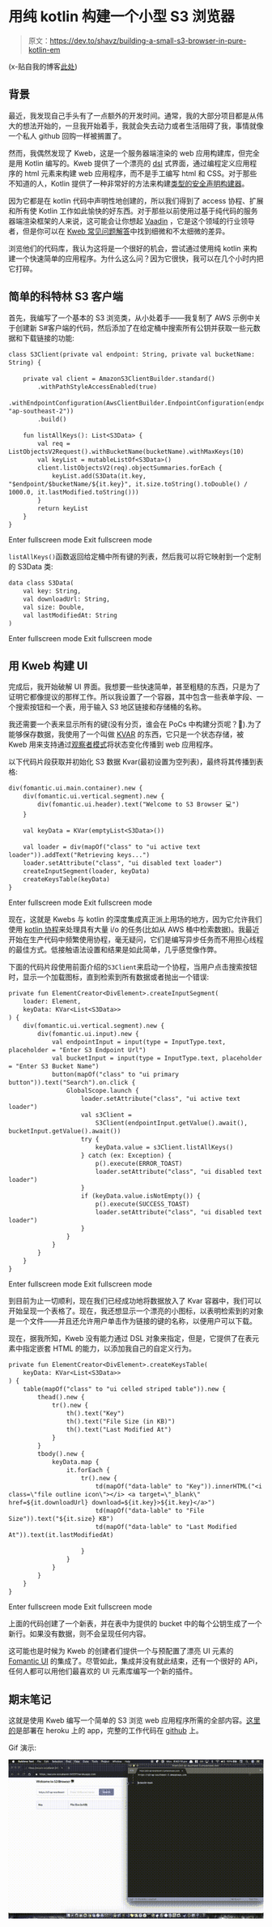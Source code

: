 # 用纯 kotlin 构建一个小型 S3 浏览器

> 原文：<https://dev.to/shavz/building-a-small-s3-browser-in-pure-kotlin-em>

(x-贴自我的博客[此处](https://www.shiveenp.com/2019/07/29/S3-Browser-With-Kweb/))

## 背景

最近，我发现自己手头有了一点额外的开发时间。通常，我的大部分项目都是从伟大的想法开始的，一旦我开始着手，我就会失去动力或者生活阻碍了我，事情就像一个私人 github 回购一样被搁置了。

然而，我偶然发现了 Kweb，这是一个服务器端渲染的 web 应用构建库，但完全是用 Kotlin 编写的。Kweb 提供了一个漂亮的 [dsl](https://en.wikipedia.org/wiki/Domain-specific_language) 式界面，通过编程定义应用程序的 html 元素来构建 web 应用程序，而不是手工编写 html 和 CSS。对于那些不知道的人，Kotlin 提供了一种非常好的方法来构建[类型的安全声明构建器](https://kotlinlang.org/docs/reference/type-safe-builders.html)。

因为它都是在 kotlin 代码中声明性地创建的，所以我们得到了 access 协程、扩展和所有使 Kotlin 工作如此愉快的好东西。对于那些以前使用过基于纯代码的服务器端渲染框架的人来说，这可能会让你想起 [Vaadin](https://vaadin.com/) ，它是这个领域的行业领导者，但是你可以在 [Kweb 常见问题解答](http://docs.kweb.io/en/latest/faq.html)中找到细微和不太细微的差异。

浏览他们的代码库，我认为这将是一个很好的机会，尝试通过使用纯 kotlin 来构建一个快速简单的应用程序。为什么这么问？因为它很快，我可以在几个小时内把它打碎。

## 简单的科特林 S3 客户端

首先，我编写了一个基本的 S3 浏览类，从小处着手——我复制了 AWS 示例中关于创建新 S#客户端的代码，然后添加了在给定桶中搜索所有公钥并获取一些元数据和下载链接的功能:

```
class S3Client(private val endpoint: String, private val bucketName: String) {

    private val client = AmazonS3ClientBuilder.standard()
        .withPathStyleAccessEnabled(true)
        .withEndpointConfiguration(AwsClientBuilder.EndpointConfiguration(endpoint, "ap-southeast-2"))
        .build()

    fun listAllKeys(): List<S3Data> {
        val req = ListObjectsV2Request().withBucketName(bucketName).withMaxKeys(10)
        val keyList = mutableListOf<S3Data>()
        client.listObjectsV2(req).objectSummaries.forEach {
            keyList.add(S3Data(it.key, "$endpoint/$bucketName/${it.key}", it.size.toString().toDouble() / 1000.0, it.lastModified.toString()))
        }
        return keyList
    }
} 
```

Enter fullscreen mode Exit fullscreen mode

`listAllKeys()`函数返回给定桶中所有键的列表，然后我可以将它映射到一个定制的 S3Data 类:

```
data class S3Data(
    val key: String,
    val downloadUrl: String,
    val size: Double,
    val lastModifiedAt: String
) 
```

Enter fullscreen mode Exit fullscreen mode

## 用 Kweb 构建 UI

完成后，我开始破解 UI 界面。我想要一些快速简单，甚至粗糙的东西，只是为了证明它都像提议的那样工作。所以我设置了一个容器，其中包含一些表单字段、一个搜索按钮和一个表，用于输入 S3 地区链接和存储桶的名称。

我还需要一个表来显示所有的键(没有分页，谁会在 PoCs 中构建分页呢？🤠).为了能够保存数据，我使用了一个叫做 [KVAR](https://github.com/kwebio/kweb-core/blob/master/src/main/kotlin/io/kweb/state/KVar.kt) 的东西，它只是一个状态存储，被 Kweb 用来支持通过[观察者模式](https://en.wikipedia.org/wiki/Observer_pattern)将状态变化传播到 web 应用程序。

以下代码片段获取并初始化 S3 数据 Kvar(最初设置为空列表)，最终将其传播到表格:

```
div(fomantic.ui.main.container).new {
    div(fomantic.ui.vertical.segment).new {
        div(fomantic.ui.header).text("Welcome to S3 Browser 💻")
    }

    val keyData = KVar(emptyList<S3Data>())

    val loader = div(mapOf("class" to "ui active text loader")).addText("Retrieving keys...")
    loader.setAttribute("class", "ui disabled text loader")
    createInputSegment(loader, keyData)
    createKeysTable(keyData)
} 
```

Enter fullscreen mode Exit fullscreen mode

现在，这就是 Kwebs 与 kotlin 的深度集成真正派上用场的地方，因为它允许我们使用 [kotlin 协程](https://kotlinlang.org/docs/reference/coroutines-overview.html)来处理具有大量 i/o 的任务(比如从 AWS 桶中检索数据)。我最近开始在生产代码中频繁使用协程，毫无疑问，它们是编写异步任务而不用担心线程的最佳方式。低接触语法设置和结果是如此简单，几乎感觉像作弊。

下面的代码片段使用前面介绍的`S3Client`来启动一个协程，当用户点击搜索按钮时，显示一个加载图标，直到检索到所有数据或者抛出一个错误:

```
private fun ElementCreator<DivElement>.createInputSegment(
    loader: Element,
    keyData: KVar<List<S3Data>>
) {
    div(fomantic.ui.vertical.segment).new {
        div(fomantic.ui.input).new {
            val endpointInput = input(type = InputType.text, placeholder = "Enter S3 Endpoint Url")
            val bucketInput = input(type = InputType.text, placeholder = "Enter S3 Bucket Name")
            button(mapOf("class" to "ui primary button")).text("Search").on.click {
                GlobalScope.launch {
                    loader.setAttribute("class", "ui active text loader")
                    val s3Client =
                        S3Client(endpointInput.getValue().await(), bucketInput.getValue().await())
                    try {
                        keyData.value = s3Client.listAllKeys()
                    } catch (ex: Exception) {
                        p().execute(ERROR_TOAST)
                        loader.setAttribute("class", "ui disabled text loader")
                    }
                    if (keyData.value.isNotEmpty()) {
                        p().execute(SUCCESS_TOAST)
                        loader.setAttribute("class", "ui disabled text loader")
                    }
                }
            }
        }
    }
} 
```

Enter fullscreen mode Exit fullscreen mode

到目前为止一切顺利，现在我们已经成功地将数据放入了 Kvar 容器中，我们可以开始呈现一个表格了。现在，我还想显示一个漂亮的小图标，以表明检索到的对象是一个文件——并且还允许用户单击作为链接的键的名称，以便用户可以下载。

现在，据我所知，Kweb 没有能力通过 DSL 对象来指定，但是，它提供了在表元素中指定嵌套 HTML 的能力，以添加我自己的自定义行为。

```
private fun ElementCreator<DivElement>.createKeysTable(
    keyData: KVar<List<S3Data>>
) {
    table(mapOf("class" to "ui celled striped table")).new {
        thead().new {
            tr().new {
                th().text("Key")
                th().text("File Size (in KB)")
                th().text("Last Modified At")
            }
        }
        tbody().new {
            keyData.map {
                it.forEach {
                    tr().new {
                        td(mapOf("data-lable" to "Key")).innerHTML("<i class=\"file outline icon\"></i> <a target=\"_blank\" href=${it.downloadUrl} download=${it.key}>${it.key}</a>")
                        td(mapOf("data-lable" to "File Size")).text("${it.size} KB")
                        td(mapOf("data-lable" to "Last Modified At")).text(it.lastModifiedAt)

                    }
                }
            }
        }
    }
} 
```

Enter fullscreen mode Exit fullscreen mode

上面的代码创建了一个新表，并在表中为提供的 bucket 中的每个公钥生成了一个新行。如果没有数据，则不会呈现任何内容。

这可能也是时候为 Kweb 的创建者们提供一个与预配置了漂亮 UI 元素的 [Fomantic UI](https://fomantic-ui.com/) 的集成了。尽管如此，集成并没有就此结束，还有一个很好的 APi，任何人都可以用他们最喜欢的 UI 元素库编写一个新的插件。

## 期末笔记

这就是使用 Kweb 编写一个简单的 S3 浏览 web 应用程序所需的全部内容。[这里的](https://secure-scrubland-34237.herokuapp.com/)是部署在 heroku 上的 app，完整的工作代码在 [github](https://github.com/shavz/Bows3r) 上。

Gif 演示:

[![](img/4595e102389dd724246b8650b3f08c60.png)](https://res.cloudinary.com/practicaldev/image/fetch/s--TPVvSEcH--/c_limit%2Cf_auto%2Cfl_progressive%2Cq_66%2Cw_880/https://imgur.com/YoJdUxj.gif)